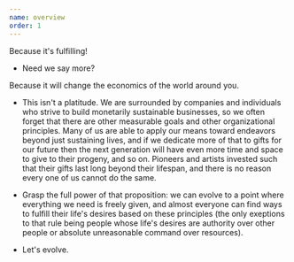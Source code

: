 ```yaml
---
name: overview
order: 1
---
```


Because it's fulfilling!

* Need we say more?

Because it will change the economics of the world around you.

* This isn't a platitude. We are surrounded by companies and individuals who
  strive to build monetarily sustainable businesses, so we often forget that
  there are other measurable goals and other organizational principles. Many of
  us are able to apply our means toward endeavors beyond just sustaining lives,
  and if we dedicate more of that to gifts for our future then the next
  generation will have even more time and space to give to their progeny, and so
  on. Pioneers and artists invested such that their gifts last long beyond their
  lifespan, and there is no reason every one of us cannot do the same.

* Grasp the full power of that proposition: we can evolve to a point where
  everything we need is freely given, and almost everyone can find ways to
  fulfill their life's desires based on these principles (the only exeptions to
  that rule being people whose life's desires are authority over other people or
  absolute unreasonable command over resources).

* Let's evolve.
